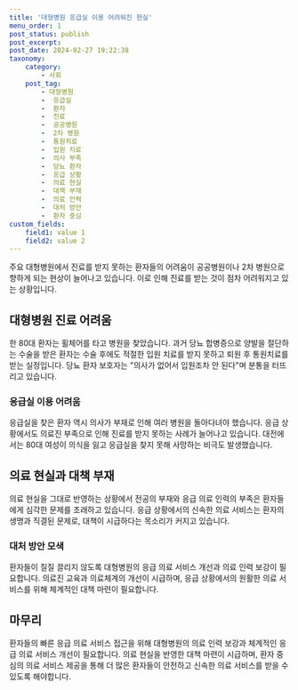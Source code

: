 ```yaml
---
title: '대형병원 응급실 이용 어려워진 현실'
menu_order: 1
post_status: publish
post_excerpt: 
post_date: 2024-02-27 19:22:38
taxonomy:
    category:
        - 사회
    post_tag:
        - 대형병원
        -  응급실
        -  환자
        -  진료
        -  공공병원
        -  2차 병원
        -  통원치료
        -  입원 치료
        -  의사 부족
        -  당뇨 환자
        -  응급 상황
        -  의료 현실
        -  대책 부재
        -  의료 인력
        -  대처 방안
        -  환자 중심
custom_fields:
    field1: value 1
    field2: value 2
---
```


주요 대형병원에서 진료를 받지 못하는 환자들의 어려움이 공공병원이나 2차 병원으로 향하게 되는 현상이 늘어나고 있습니다. 이로 인해 진료를 받는 것이 점차 어려워지고 있는 상황입니다.
## 대형병원 진료 어려움
한 80대 환자는 휠체어를 타고 병원을 찾았습니다. 과거 당뇨 합병증으로 양발을 절단하는 수술을 받은 환자는 수술 후에도 적절한 입원 치료를 받지 못하고 퇴원 후 통원치료를 받는 실정입니다. 당뇨 환자 보호자는 "의사가 없어서 입원조차 안 된다"며 분통을 터뜨리고 있습니다.
### 응급실 이용 어려움
응급실을 찾은 환자 역시 의사가 부재로 인해 여러 병원을 돌아다녀야 했습니다. 응급 상황에서도 의료진 부족으로 인해 진료를 받지 못하는 사례가 늘어나고 있습니다. 대전에서는 80대 여성이 의식을 잃고 응급실을 찾지 못해 사망하는 비극도 발생했습니다.
## 의료 현실과 대책 부재
의료 현실을 그대로 반영하는 상황에서 전공의 부재와 응급 의료 인력의 부족은 환자들에게 심각한 문제를 초래하고 있습니다. 응급 상황에서의 신속한 의료 서비스는 환자의 생명과 직결된 문제로, 대책이 시급하다는 목소리가 커지고 있습니다.
### 대처 방안 모색
환자들이 질질 끌리지 않도록 대형병원의 응급 의료 서비스 개선과 의료 인력 보강이 필요합니다. 의료진 교육과 의료체계의 개선이 시급하며, 응급 상황에서의 원활한 의료 서비스를 위해 체계적인 대책 마련이 필요합니다.
## 마무리
환자들의 빠른 응급 의료 서비스 접근을 위해 대형병원의 의료 인력 보강과 체계적인 응급 의료 서비스 개선이 필요합니다. 의료 현실을 반영한 대책 마련이 시급하며, 환자 중심의 의료 서비스 제공을 통해 더 많은 환자들이 안전하고 신속한 의료 서비스를 받을 수 있도록 해야합니다.
